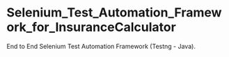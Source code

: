 # Selenium_Test_Automation_Framework_for_InsuranceCalculator
End to End Selenium Test Automation Framework (Testng - Java).
